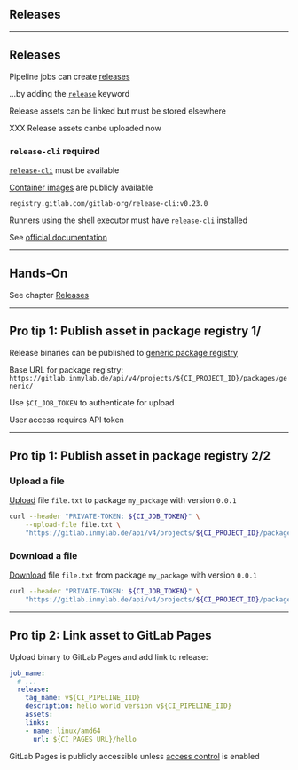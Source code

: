 <!-- .slide: id="gitlab_releases" class="vertical-center" -->

<i class="fa-duotone fa-rectangle-history-circle-plus fa-8x" style="float: right; color: grey;"></i>

## Releases

---

## Releases

Pipeline jobs can create [releases](https://docs.gitlab.com/ee/user/project/releases/index.html)

...by adding the [`release`](https://docs.gitlab.com/ee/ci/yaml/#release) keyword

Release assets can be linked but must be stored elsewhere

XXX Release assets canbe uploaded now

### `release-cli` required

[`release-cli`](https://gitlab.com/gitlab-org/release-cli) must be available

[Container images](https://gitlab.com/gitlab-org/release-cli/container_registry) are publicly available

`registry.gitlab.com/gitlab-org/release-cli:v0.23.0`

Runners using the shell executor must have `release-cli` installed

See [official documentation](https://docs.gitlab.com/ee/user/project/releases/release_cli.html)

---

## Hands-On

See chapter [Releases](/hands-on/2025-05-14/250_releases/exercise/)

---

## Pro tip 1: Publish asset in package registry 1/

Release binaries can be published to [generic package registry](https://docs.gitlab.com/ee/user/packages/generic_packages/)

Base URL for package registry: `https://gitlab.inmylab.de/api/v4/projects/${CI_PROJECT_ID}/packages/generic/`

Use `$CI_JOB_TOKEN` to authenticate for upload

User access requires API token

---

## Pro tip 1: Publish asset in package registry 2/2

### Upload a file

[Upload](https://docs.gitlab.com/ee/user/packages/generic_packages/#publish-a-package-file) file `file.txt` to package `my_package` with version `0.0.1`

```bash
curl --header "PRIVATE-TOKEN: ${CI_JOB_TOKEN}" \
    --upload-file file.txt \
    "https://gitlab.inmylab.de/api/v4/projects/${CI_PROJECT_ID}/packages/generic/my_package/0.0.1/file.txt"
```

### Download a file

[Download](https://docs.gitlab.com/ee/user/packages/generic_packages/#download-package-file) file `file.txt` from package `my_package` with version `0.0.1`

```bash
curl --header "PRIVATE-TOKEN: ${CI_JOB_TOKEN}" \
    "https://gitlab.inmylab.de/api/v4/projects/${CI_PROJECT_ID}/packages/generic/my_package/0.0.1/file.txt"
```

---

## Pro tip 2: Link asset to GitLab Pages

Upload binary to GitLab Pages [<i class="fa-solid fa-arrow-right-to-bracket"></i>](#/gitlab_rules) and add link to release:

```yaml
job_name:
  # ...
  release:
    tag_name: v${CI_PIPELINE_IID}
    description: hello world version v${CI_PIPELINE_IID}
    assets:
    links:
    - name: linux/amd64
      url: ${CI_PAGES_URL}/hello
```

GitLab Pages is publicly accessible unless [access control](https://docs.gitlab.com/user/project/pages/pages_access_control/) is enabled
